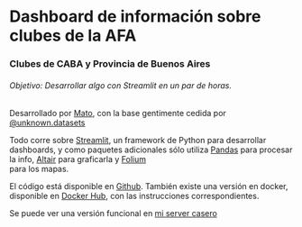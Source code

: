 # Dashboard de información sobre clubes de la AFA

### Clubes de CABA y Provincia de Buenos Aires

###### Objetivo: Desarrollar algo con Streamlit en un par de horas.

Desarrollado por [Mato](https://matog.github.io/cv/), con la base gentimente cedida por [@unknown.datasets](https://linktr.ee/unknow.datasets)  

Todo corre sobre [Streamlit](https://www.streamlit.io), un framework de Python para desarrollar dashboards, y como paquetes adicionales sólo utiliza [Pandas](https://pandas.pydata.org/) para procesar la info, [Altair](https://altair-viz.github.io/) para graficarla y [Folium](https://python-visualization.github.io/folium/)  
para los mapas.  

El código está disponible en [Github](https://github.com/matog/afa-analitics). También existe una versión en docker, disponible en [Docker Hub](https://hub.docker.com/r/gmato/afanalytics), con las instrucciones correspondientes.

Se puede ver una versión funcional en [mi server casero](https://afa-data.carlosbilardo.duckdns.org/)

